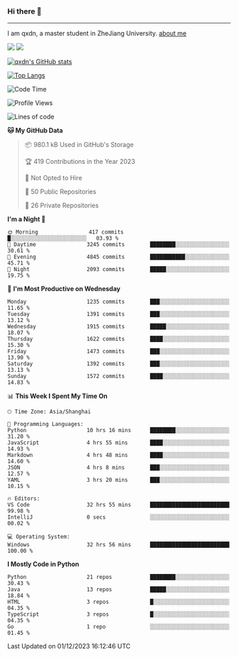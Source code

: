 ### Hi there 👋
---

I am qxdn, a master student in ZheJiang University. [about me](https://qianxu.run/about/)

[![](https://img.shields.io/badge/blog-qxdn-brightgreen?style=for-the-badge&logo=hexo)](https://qianxu.run) [![](https://img.shields.io/badge/bilibili-qxdn-ff69b4?style=for-the-badge&logo=Bilibili)](https://space.bilibili.com/11674667)


[![qxdn's GitHub stats](https://github-readme-stats.vercel.app/api?username=qxdn&count_private=true&show_icons=true)](https://github.com/qxdn)

[![Top Langs](https://github-readme-stats.vercel.app/api/top-langs/?username=qxdn&layout=compact)](https://github.com/qxdn)

<!--START_SECTION:waka-->
![Code Time](http://img.shields.io/badge/Code%20Time-1%2C303%20hrs%2017%20mins-blue)

![Profile Views](http://img.shields.io/badge/Profile%20Views-6-blue)

![Lines of code](https://img.shields.io/badge/From%20Hello%20World%20I%27ve%20Written-11.1%20million%20lines%20of%20code-blue)

**🐱 My GitHub Data** 

> 📦 980.1 kB Used in GitHub's Storage 
 > 
> 🏆 419 Contributions in the Year 2023
 > 
> 🚫 Not Opted to Hire
 > 
> 📜 50 Public Repositories 
 > 
> 🔑 26 Private Repositories 
 > 
**I'm a Night 🦉** 

```text
🌞 Morning                417 commits         █░░░░░░░░░░░░░░░░░░░░░░░░   03.93 % 
🌆 Daytime                3245 commits        ████████░░░░░░░░░░░░░░░░░   30.61 % 
🌃 Evening                4845 commits        ███████████░░░░░░░░░░░░░░   45.71 % 
🌙 Night                  2093 commits        █████░░░░░░░░░░░░░░░░░░░░   19.75 % 
```
📅 **I'm Most Productive on Wednesday** 

```text
Monday                   1235 commits        ███░░░░░░░░░░░░░░░░░░░░░░   11.65 % 
Tuesday                  1391 commits        ███░░░░░░░░░░░░░░░░░░░░░░   13.12 % 
Wednesday                1915 commits        █████░░░░░░░░░░░░░░░░░░░░   18.07 % 
Thursday                 1622 commits        ████░░░░░░░░░░░░░░░░░░░░░   15.30 % 
Friday                   1473 commits        ███░░░░░░░░░░░░░░░░░░░░░░   13.90 % 
Saturday                 1392 commits        ███░░░░░░░░░░░░░░░░░░░░░░   13.13 % 
Sunday                   1572 commits        ████░░░░░░░░░░░░░░░░░░░░░   14.83 % 
```


📊 **This Week I Spent My Time On** 

```text
🕑︎ Time Zone: Asia/Shanghai

💬 Programming Languages: 
Python                   10 hrs 16 mins      ████████░░░░░░░░░░░░░░░░░   31.20 % 
JavaScript               4 hrs 55 mins       ████░░░░░░░░░░░░░░░░░░░░░   14.93 % 
Markdown                 4 hrs 48 mins       ████░░░░░░░░░░░░░░░░░░░░░   14.60 % 
JSON                     4 hrs 8 mins        ███░░░░░░░░░░░░░░░░░░░░░░   12.57 % 
YAML                     3 hrs 20 mins       ███░░░░░░░░░░░░░░░░░░░░░░   10.15 % 

🔥 Editors: 
VS Code                  32 hrs 55 mins      █████████████████████████   99.98 % 
IntelliJ                 0 secs              ░░░░░░░░░░░░░░░░░░░░░░░░░   00.02 % 

💻 Operating System: 
Windows                  32 hrs 56 mins      █████████████████████████   100.00 % 
```

**I Mostly Code in Python** 

```text
Python                   21 repos            ████████░░░░░░░░░░░░░░░░░   30.43 % 
Java                     13 repos            █████░░░░░░░░░░░░░░░░░░░░   18.84 % 
HTML                     3 repos             █░░░░░░░░░░░░░░░░░░░░░░░░   04.35 % 
TypeScript               3 repos             █░░░░░░░░░░░░░░░░░░░░░░░░   04.35 % 
Go                       1 repo              ░░░░░░░░░░░░░░░░░░░░░░░░░   01.45 % 
```




 Last Updated on 01/12/2023 16:12:46 UTC
<!--END_SECTION:waka-->

<!--
**qxdn/qxdn** is a ✨ _special_ ✨ repository because its `README.md` (this file) appears on your GitHub profile.

Here are some ideas to get you started:

- 🔭 I’m currently working on ...
- 🌱 I’m currently learning ...
- 👯 I’m looking to collaborate on ...
- 🤔 I’m looking for help with ...
- 💬 Ask me about ...
- 📫 How to reach me: ...
- 😄 Pronouns: ...
- ⚡ Fun fact: ...
-->
